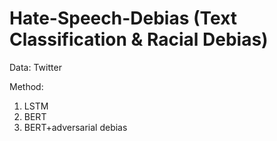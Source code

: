# Hate-Speech-Debias (Text Classification & Racial Debias)

Data: Twitter

Method:
1. LSTM
2. BERT
3. BERT+adversarial debias
